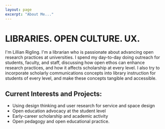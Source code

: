 ```yaml
---
layout: page
excerpt: "About Me..."
---
```


# LIBRARIES. OPEN CULTURE. UX.

I'm Lillian Rigling. I'm a librarian who is passionate about advancing open research practices at universities. I spend my day-to-day doing outreach for students, faculty, and staff, discussing how open ethos can enhance research practices, and how it affects scholarship at every level. I also try to incorporate scholarly communications concepts into library instruction for students of every level, and make these concepts tangible and accessible.

## Current Interests and Projects:

- Using design thinking and user research for service and space design
- Open education advocacy at the student level
- Early-career scholarship and academic activity
- Open pedagogy and open educational practice.
